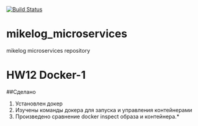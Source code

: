 [![Build Status](https://travis-ci.com/Otus-DevOps-2018-09/mikelog_microservices.svg?branch=master)](https://travis-ci.com/Otus-DevOps-2018-09/mikelog_microservices)

# mikelog_microservices
mikelog microservices repository

# HW12 Docker-1
##Сделано
1. Установлен докер
2. Изучены команды докера для запуска и управления контейнерами
3. Произведено сравнение docker inspect образа и контейнера.*
